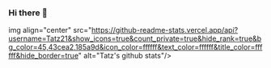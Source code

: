 ### Hi there 👋

<!--
**Tatz21/Tatz21** is a ✨ _special_ ✨ repository because its `README.md` (this file) appears on your GitHub profile.





Here are some ideas to get you started:

- 🔭 I’m currently working on -Wallpaper APP
- 🌱 I’m currently learning - React antive
- 🤔 I’m looking for help with 
- 💬 Ask me about-something Related To Tech
- 📫 How to reach me:
- 😄 Pronouns: ...
- ⚡ Fun fact: ...
-->
img align="center" src="https://github-readme-stats.vercel.app/api?username=Tatz21&show_icons=true&count_private=true&hide_rank=true&bg_color=45,43cea2,185a9d&icon_color=ffffff&text_color=ffffff&title_color=ffffff&hide_border=true" alt="Tatz's github stats"/>
